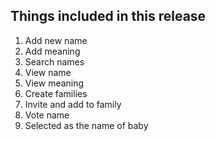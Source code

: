 ## Things included in this release

1. Add new name
2. Add meaning
3. Search names
4. View name
5. View meaning
6. Create families
7. Invite and add to family
8. Vote name
9. Selected as the name of baby
